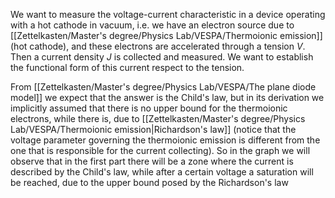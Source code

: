 We want to measure the voltage-current characteristic in a device operating with a hot cathode in vacuum, i.e. we have an electron source due to [[Zettelkasten/Master's degree/Physics Lab/VESPA/Thermoionic emission]] (hot cathode), and these electrons are accelerated through a tension $V$. Then a current density $J$ is collected and measured.
We want to establish the functional form of this current respect to the tension.

From [[Zettelkasten/Master's degree/Physics Lab/VESPA/The plane diode model]] we expect that the answer is the Child's law, but in its derivation we implicitly assumed that there is no upper bound for the thermoionic electrons, while there is, due to [[Zettelkasten/Master's degree/Physics Lab/VESPA/Thermoionic emission|Richardson's law]] (notice that the voltage parameter governing the thermoionic emission is different from the one that is responsible for the current collecting).
So in the graph we will observe that in the first part there will be a zone where the current is described by the Child's law, while after a certain voltage a saturation will be reached, due to the upper bound posed by the Richardson's law